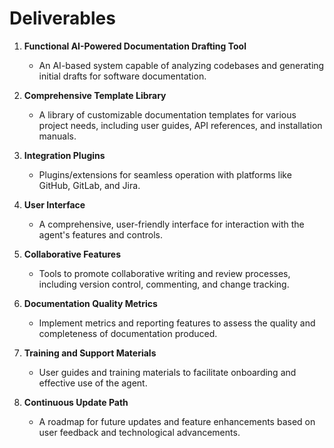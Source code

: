 # Deliverables

1. **Functional AI-Powered Documentation Drafting Tool**
   - An AI-based system capable of analyzing codebases and generating initial drafts for software documentation.

2. **Comprehensive Template Library**
   - A library of customizable documentation templates for various project needs, including user guides, API references, and installation manuals.

3. **Integration Plugins**
   - Plugins/extensions for seamless operation with platforms like GitHub, GitLab, and Jira.

4. **User Interface**
   - A comprehensive, user-friendly interface for interaction with the agent's features and controls.

5. **Collaborative Features**
   - Tools to promote collaborative writing and review processes, including version control, commenting, and change tracking.

6. **Documentation Quality Metrics**
   - Implement metrics and reporting features to assess the quality and completeness of documentation produced.

7. **Training and Support Materials**
   - User guides and training materials to facilitate onboarding and effective use of the agent.

8. **Continuous Update Path**
   - A roadmap for future updates and feature enhancements based on user feedback and technological advancements.